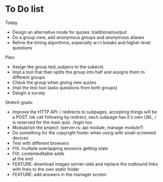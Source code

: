 # To Do list

Today
- Design an alternative mode for quizes: traditional/output
- Do a group view, add anonymous groups and anonymous aliases
- Refine the timing algorithms, especially w.r.t breaks and higher-level questions


Plan:
- Assign the group test_subjecs to the subects
- Impl a tool that then splits the group into half and assigns them to different groups
- Check the group when giving new quizes
- Impl the test tool (asks questions from both groups)
- Desgin a survey


Stretch goals:
- Improve the HTTP API: / redirects to subpages, accepting things will be a POST /ok call following by redirect, each subpage has it's own URL, / is reserved for the main quiz. /login too. 
- Modularize the project: (server.rs: api module, manage module?)
- Do something for the copyright footer when using with small-screened devices
- Test with different browsers
- FIX: multiple overlapping sessions getting stale
- FIX: contenteditable adds <br> at the end
- FEATURE: download images server-side and replace the outbound links with links to the own static folder
- FEATURE: add answers in the manager screen

